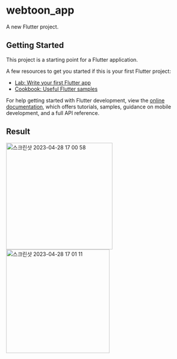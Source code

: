 # webtoon_app

A new Flutter project.

## Getting Started

This project is a starting point for a Flutter application.

A few resources to get you started if this is your first Flutter project:

- [Lab: Write your first Flutter app](https://docs.flutter.dev/get-started/codelab)
- [Cookbook: Useful Flutter samples](https://docs.flutter.dev/cookbook)

For help getting started with Flutter development, view the
[online documentation](https://docs.flutter.dev/), which offers tutorials,
samples, guidance on mobile development, and a full API reference.

## Result
<div>
<img width="288" alt="스크린샷 2023-04-28 17 00 58" src="https://user-images.githubusercontent.com/75934088/235090429-79363f5c-12f9-4274-9d44-47c56ba59757.png">
<img width="280" alt="스크린샷 2023-04-28 17 01 11" src="https://user-images.githubusercontent.com/75934088/235090475-edeba465-9c3d-440f-8c8c-cff321be419a.png">

</div>
